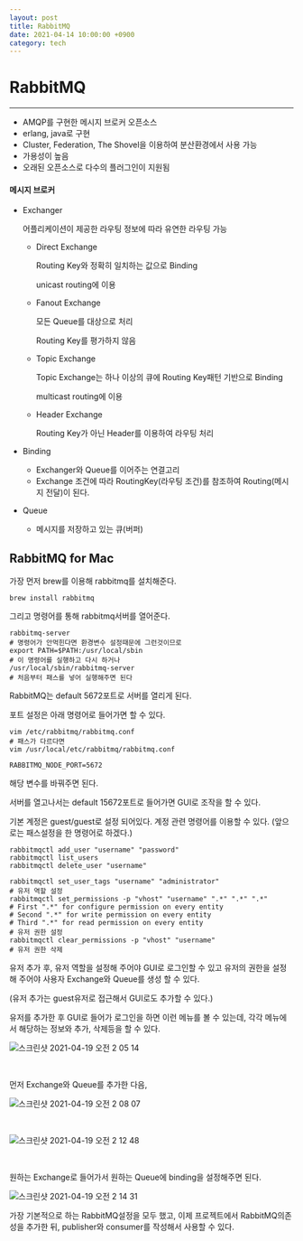 ```yaml
---
layout: post
title: RabbitMQ
date: 2021-04-14 10:00:00 +0900
category: tech
---
```


# RabbitMQ

---

- AMQP를 구현한 메시지 브로커 오픈소스
- erlang, java로 구현
- Cluster, Federation, The Shovel을 이용하여 분산환경에서 사용 가능
- 가용성이 높음
- 오래된 오픈소스로 다수의 플러그인이 지원됨

#### 메시지 브로커

- Exchanger

  어플리케이션이 제공한 라우팅 정보에 따라 유연한 라우팅 가능

  - Direct Exchange

    Routing Key와 정확히 일치하는 값으로 Binding

    unicast routing에 이용

  - Fanout Exchange

    모든 Queue를 대상으로 처리

    Routing Key를 평가하지 않음

  - Topic Exchange

    Topic Exchange는 하나 이상의 큐에 Routing Key패턴 기반으로 Binding

    multicast routing에 이용

  - Header Exchange

    Routing Key가 아닌 Header를 이용하여 라우팅 처리

- Binding

  - Exchanger와 Queue를 이어주는 연결고리
  - Exchange 조건에 따라 RoutingKey(라우팅 조건)를 참조하여 Routing(메시지 전달)이 된다.

- Queue

  - 메시지를 저장하고 있는 큐(버퍼)



## RabbitMQ for Mac

가장 먼저 brew를 이용해 rabbitmq를 설치해준다.

``` shell
brew install rabbitmq
```

그리고 명령어를 통해 rabbitmq서버를 열어준다.

``` shell
rabbitmq-server
# 명령어가 안먹힌다면 환경변수 설정때문에 그런것이므로
export PATH=$PATH:/usr/local/sbin
# 이 명령어를 실행하고 다시 하거나
/usr/local/sbin/rabbitmq-server
# 처음부터 패스를 넣어 실행해주면 된다
```

RabbitMQ는 default 5672포트로 서버를 열리게 된다.

포트 설정은 아래 명령어로 들어가면 할 수 있다.

``` shell
vim /etc/rabbitmq/rabbitmq.conf
# 패스가 다르다면
vim /usr/local/etc/rabbitmq/rabbitmq.conf
```

``` 
RABBITMQ_NODE_PORT=5672
```

해당 변수를 바꿔주면 된다.

서버를 열고나서는 default 15672포트로 들어가면 GUI로 조작을 할 수 있다.

기본 계정은 guest/guest로 설정 되어있다. 계정 관련 명령어를 이용할 수 있다. (앞으로는 패스설정을 한 명령어로 하겠다.)

``` shell
rabbitmqctl add_user "username" "password"
rabbitmqctl list_users
rabbitmqctl delete_user "username"

rabbitmqctl set_user_tags "username" "administrator"
# 유저 역할 설정
rabbitmqctl set_permissions -p "vhost" "username" ".*" ".*" ".*"
# First ".*" for configure permission on every entity
# Second ".*" for write permission on every entity
# Third ".*" for read permission on every entity
# 유저 권한 설정
rabbitmqctl clear_permissions -p "vhost" "username"
# 유저 권한 삭제
```

유저 추가 후, 유저 역할을 설정해 주어야 GUI로 로그인할 수 있고 유저의 권한을 설정해 주어야 사용자 Exchange와 Queue를 생성 할 수 있다.

(유저 추가는 guest유저로 접근해서 GUI로도 추가할 수 있다.)

유저를 추가한 후 GUI로 들어가 로그인을 하면 이런 메뉴를 볼 수 있는데, 각각 메뉴에서 해당하는 정보와 추가, 삭제등을 할 수 있다.

 ![스크린샷 2021-04-19 오전 2 05 14](https://user-images.githubusercontent.com/47752792/115186634-08481f80-a11d-11eb-8ad4-ad891a907c94.png)

<br/>

먼저 Exchange와 Queue를 추가한 다음,

 ![스크린샷 2021-04-19 오전 2 08 07](https://user-images.githubusercontent.com/47752792/115186662-1302b480-a11d-11eb-803b-e448c214f156.png)

<br/>

![스크린샷 2021-04-19 오전 2 12 48](https://user-images.githubusercontent.com/47752792/115186673-15fda500-a11d-11eb-8a2c-3b6a30aa3d74.png)

<br/>



원하는 Exchange로 들어가서 원하는 Queue에 binding을 설정해주면 된다.

![스크린샷 2021-04-19 오전 2 14 31](https://user-images.githubusercontent.com/47752792/115186681-19912c00-a11d-11eb-8cdd-8802c0b0c179.png)

가장 기본적으로 하는 RabbitMQ설정을 모두 했고, 이제 프로젝트에서 RabbitMQ의존성을 추가한 뒤, publisher와 consumer를 작성해서 사용할 수 있다. 















